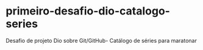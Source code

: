 # primeiro-desafio-dio-catalogo-series
Desafio de projeto Dio sobre Git/GitHub- Catálogo de séries para maratonar
